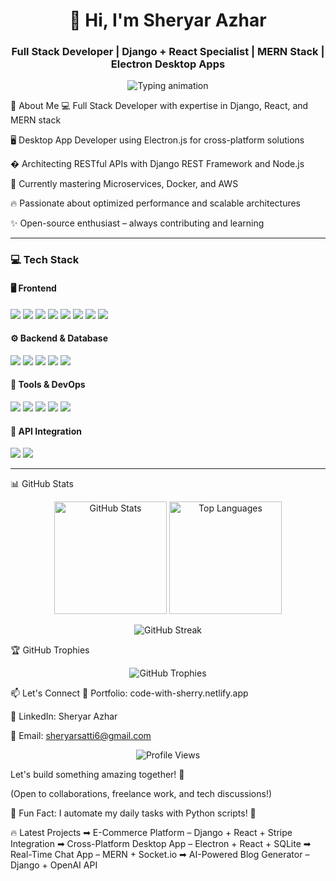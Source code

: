 <h1 align="center">👋 Hi, I'm <strong>Sheryar Azhar</strong></h1> <h3 align="center">Full Stack Developer | Django + React Specialist | MERN Stack | Electron Desktop Apps</h3><p align="center"> <img src="https://readme-typing-svg.herokuapp.com?font=Fira+Code&weight=600&size=22&pause=1000&color=20C20E&width=600&lines=Building+scalable+web+%26+desktop+apps;Python+Django+%7C+React+%7C+Next.js;MERN+Stack+%7C+Electron+Desktop+Apps;Clean+Code+Advocate+%7C+Problem+Solver;Open+Source+Contributor+%E2%9A%A1" alt="Typing animation" /> </p>
🚀 About Me
💻 Full Stack Developer with expertise in Django, React, and MERN stack

🖥 Desktop App Developer using Electron.js for cross-platform solutions

� Architecting RESTful APIs with Django REST Framework and Node.js

🌱 Currently mastering Microservices, Docker, and AWS

🔥 Passionate about optimized performance and scalable architectures

✨ Open-source enthusiast – always contributing and learning

---

### 💻 Tech Stack

#### 🖥 Frontend

<p>
  <img src="https://skillicons.dev/icons?i=react" />
  <img src="https://skillicons.dev/icons?i=nextjs" />
  <img src="https://skillicons.dev/icons?i=typescript" />
  <img src="https://skillicons.dev/icons?i=html" />
  <img src="https://skillicons.dev/icons?i=css" />
  <img src="https://skillicons.dev/icons?i=js" />
  <img src="https://skillicons.dev/icons?i=tailwind" />
  <img src="https://skillicons.dev/icons?i=bootstrap" />
</p>

#### ⚙ Backend & Database

<p>
  <img src="https://skillicons.dev/icons?i=nodejs" />
  <img src="https://skillicons.dev/icons?i=django" />
  <img src="https://skillicons.dev/icons?i=express" />
  <img src="https://skillicons.dev/icons?i=mongodb" />
  <img src="https://skillicons.dev/icons?i=firebase" />
</p>

#### 🔧 Tools & DevOps

<p>
  <img src="https://skillicons.dev/icons?i=git" />
  <img src="https://skillicons.dev/icons?i=github" />
  <img src="https://skillicons.dev/icons?i=bitbucket" />
  <img src="https://skillicons.dev/icons?i=vscode" />
  <img src="https://skillicons.dev/icons?i=postman" />
</p>

#### 🔌 API Integration

<p>
  <img src="https://img.shields.io/badge/RESTful%20APIs-%23007ACC?style=for-the-badge&logo=api&logoColor=white" />
  <img src="https://img.shields.io/badge/Third%20Party%20Services-%236DB33F?style=for-the-badge" />
</p>

---


📊 GitHub Stats
<p align="center"> <img height="180em" src="https://github-readme-stats.vercel.app/api?username=shery313&show_icons=true&theme=radical&include_all_commits=true&count_private=true" alt="GitHub Stats" /> <img height="180em" src="https://github-readme-stats.vercel.app/api/top-langs/?username=shery313&layout=compact&theme=radical&langs_count=6" alt="Top Languages" /> </p><p align="center"> <img src="https://github-readme-streak-stats.herokuapp.com/?user=shery313&theme=radical" alt="GitHub Streak" /> </p>
🏆 GitHub Trophies
<p align="center"> <img src="https://github-profile-trophy.vercel.app/?username=shery313&theme=radical&no-frame=true&row=1&column=7" alt="GitHub Trophies" /> </p>
📫 Let's Connect
🔗 Portfolio: code-with-sherry.netlify.app

💼 LinkedIn: Sheryar Azhar

📧 Email: sheryarsatti6@gmail.com


<p align="center"> <img src="https://komarev.com/ghpvc/?username=shery313&label=Profile%20Views&color=blueviolet&style=flat" alt="Profile Views" /> </p>
Let's build something amazing together! 🚀

(Open to collaborations, freelance work, and tech discussions!)

🔹 Fun Fact: I automate my daily tasks with Python scripts! 🐍

🔥 Latest Projects
➡ E-Commerce Platform – Django + React + Stripe Integration
➡ Cross-Platform Desktop App – Electron + React + SQLite
➡ Real-Time Chat App – MERN + Socket.io
➡ AI-Powered Blog Generator – Django + OpenAI API
